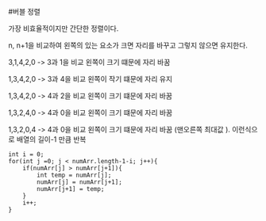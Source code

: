 #버블 정렬

가장 비효율적이지만 간단한 정렬이다.

n, n+1을 비교하여 왼쪽의 있는 요소가 크면 자리를 바꾸고 그렇지 않으면 유지한다.

3,1,4,2,0 -> 3과 1을 비교 왼쪽이 크기 떄문에 자리 바꿈

1,3,4,2,0 -> 3과 4을 비교 왼쪽이 작기 떄문에 자리 유지

1,3,4,2,0 -> 4과 2을 비교 왼쪽이 크기 떄문에 자리 바꿈

1,3,2,4,0 -> 4과 0을 비교 왼쪽이 크기 떄문에 자리 바꿈

1,3,2,0,4 -> 4과 0을 비교 왼쪽이 크기 떄문에 자리 바꿈 (맨오른쪽 최대값 ). 이런식으로 배열의 길이-1 만큼 반복

~~~
int i = 0;
for(int j =0; j < numArr.length-1-i; j++){
    if(numArr[j] > numArr[j+1]){
        int temp = numArr[j];
        numArr[j] = numArr[j+1];
        numArr[j+1] = temp;
    }
    i++;
}
~~~

